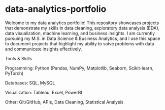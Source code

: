 # data-analytics-portfolio
Welcome to my data analytics portfolio!
This repository showcases projects that demonstrate my skills in data cleaning, exploratory data analysis (EDA), data visualization, machine learning, and business insights.
I am currently pursuing my M.S. in Data Science & Business Analytics, and I use this space to document projects that highlight my ability to solve problems with data and communicate insights effectively.

Tools & Skills

Programming: Python (Pandas, NumPy, Matplotlib, Seaborn, Scikit-learn, PyTorch)

Databases: SQL, MySQL

Visualization: Tableau, Excel, PowerBI

Other: Git/GitHub, APIs, Data Cleaning, Statistical Analysis

